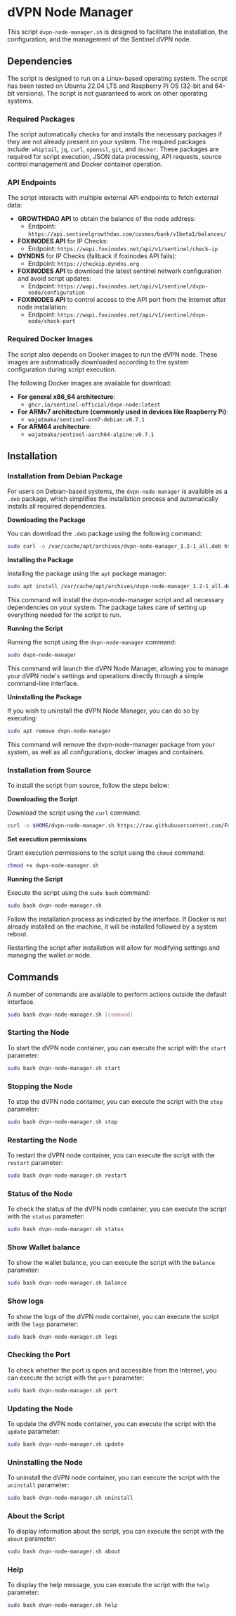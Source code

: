 # dVPN Node Manager

This script `dvpn-node-manager.sh` is designed to facilitate the installation, the configuration, and the management of the Sentinel dVPN node.

## Dependencies

The script is designed to run on a Linux-based operating system. The script has been tested on Ubuntu 22.04 LTS and Raspberry Pi OS (32-bit and 64-bit versions). The script is not guaranteed to work on other operating systems.

### Required Packages

The script automatically checks for and installs the necessary packages if they are not already present on your system. The required packages include: `whiptail`, `jq`, `curl`, `openssl`, `git`, and `docker`. These packages are required for script execution, JSON data processing, API requests, source control management and Docker container operation.

### API Endpoints

The script interacts with multiple external API endpoints to fetch external data:

- **GROWTHDAO API** to obtain the balance of the node address:
  - Endpoint: `https://api.sentinelgrowthdao.com/cosmos/bank/v1beta1/balances/`
- **FOXINODES API** for IP Checks:
  - Endpoint: `https://wapi.foxinodes.net/api/v1/sentinel/check-ip`
- **DYNDNS** for IP Checks (fallback if foxinodes API fails):
  - Endpoint: `https://checkip.dyndns.org`
- **FOXINODES API** to download the latest sentinel network configuration and avoid script updates:
  - Endpoint: `https://wapi.foxinodes.net/api/v1/sentinel/dvpn-node/configuration`
- **FOXINODES API** to control access to the API port from the Internet after node installation:
  - Endpoint: `https://wapi.foxinodes.net/api/v1/sentinel/dvpn-node/check-port`

### Required Docker Images

The script also depends on Docker images to run the dVPN node. These images are automatically downloaded according to the system configuration during script execution.

The following Docker images are available for download:

- **For general x86_64 architecture**:
  - `ghcr.io/sentinel-official/dvpn-node:latest`
- **For ARMv7 architecture (commonly used in devices like Raspberry Pi)**:
  - `wajatmaka/sentinel-arm7-debian:v0.7.1`
- **For ARM64 architecture**:
  - `wajatmaka/sentinel-aarch64-alpine:v0.7.1`

## Installation

### Installation from Debian Package

For users on Debian-based systems, the `dvpn-node-manager` is available as a `.deb` package, which simplifies the installation process and automatically installs all required dependencies.

**Downloading the Package**

You can download the `.deb` package using the following command:

```bash
sudo curl -o /var/cache/apt/archives/dvpn-node-manager_1.2-1_all.deb https://files.foxinodes.net/sentinel/dvpn-node-manager_1.2-1_all.deb && sudo chmod 644 /var/cache/apt/archives/dvpn-node-manager_1.2-1_all.deb && sudo chown _apt:root /var/cache/apt/archives/dvpn-node-manager_1.2-1_all.deb
```

**Installing the Package**

Installing the package using the `apt` package manager:

```bash
sudo apt install /var/cache/apt/archives/dvpn-node-manager_1.2-1_all.deb
```

This command will install the dvpn-node-manager script and all necessary dependencies on your system. The package takes care of setting up everything needed for the script to run.

**Running the Script**

Running the script using the `dvpn-node-manager` command:

```bash
sudo dvpn-node-manager
```

This command will launch the dVPN Node Manager, allowing you to manage your dVPN node's settings and operations directly through a simple command-line interface.

**Uninstalling the Package**

If you wish to uninstall the dVPN Node Manager, you can do so by executing:

```bash
sudo apt remove dvpn-node-manager
```

This command will remove the dvpn-node-manager package from your system, as well as all configurations, docker images and containers.

### Installation from Source

To install the script from source, follow the steps below:

**Downloading the Script**

Download the script using the `curl` command:

```bash
curl -o $HOME/dvpn-node-manager.sh https://raw.githubusercontent.com/Foxinodes/dvpn-node-manager/main/dvpn-node-manager.sh
```

**Set execution permissions**

Grant execution permissions to the script using the `chmod` command:

```bash
chmod +x dvpn-node-manager.sh
```

**Running the Script**

Execute the script using the `sudo bash` command:

```bash
sudo bash dvpn-node-manager.sh
```

Follow the installation process as indicated by the interface. If Docker is not already installed on the machine, it will be installed followed by a system reboot.

Restarting the script after installation will allow for modifying settings and managing the wallet or node.

## Commands

A number of commands are available to perform actions outside the default interface.

```bash
sudo bash dvpn-node-manager.sh [command]
```

### Starting the Node

To start the dVPN node container, you can execute the script with the `start` parameter:

```bash
sudo bash dvpn-node-manager.sh start
```

### Stopping the Node

To stop the dVPN node container, you can execute the script with the `stop` parameter:

```bash
sudo bash dvpn-node-manager.sh stop
```

### Restarting the Node

To restart the dVPN node container, you can execute the script with the `restart` parameter:

```bash
sudo bash dvpn-node-manager.sh restart
```

### Status of the Node

To check the status of the dVPN node container, you can execute the script with the `status` parameter:

```bash
sudo bash dvpn-node-manager.sh status
```

### Show Wallet balance

To show the wallet balance, you can execute the script with the `balance` parameter:

```bash
sudo bash dvpn-node-manager.sh balance
```

### Show logs

To show the logs of the dVPN node container, you can execute the script with the `logs` parameter:

```bash
sudo bash dvpn-node-manager.sh logs
```

### Checking the Port

To check whether the port is open and accessible from the Internet, you can execute the script with the `port` parameter:

```bash
sudo bash dvpn-node-manager.sh port
```

### Updating the Node

To update the dVPN node container, you can execute the script with the `update` parameter:

```bash
sudo bash dvpn-node-manager.sh update
```

### Uninstalling the Node

To uninstall the dVPN node container, you can execute the script with the `uninstall` parameter:

```bash
sudo bash dvpn-node-manager.sh uninstall
```

### About the Script

To display information about the script, you can execute the script with the `about` parameter:

```bash
sudo bash dvpn-node-manager.sh about
```

### Help

To display the help message, you can execute the script with the `help` parameter:

```bash
sudo bash dvpn-node-manager.sh help
```
